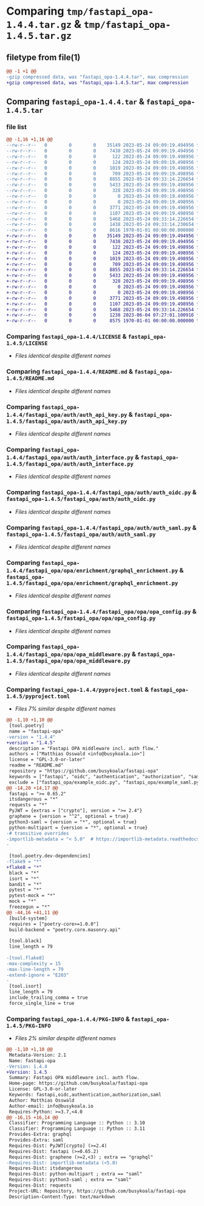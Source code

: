 # Comparing `tmp/fastapi_opa-1.4.4.tar.gz` & `tmp/fastapi_opa-1.4.5.tar.gz`

## filetype from file(1)

```diff
@@ -1 +1 @@
-gzip compressed data, was "fastapi_opa-1.4.4.tar", max compression
+gzip compressed data, was "fastapi_opa-1.4.5.tar", max compression
```

## Comparing `fastapi_opa-1.4.4.tar` & `fastapi_opa-1.4.5.tar`

### file list

```diff
@@ -1,16 +1,16 @@
--rw-r--r--   0        0        0    35149 2023-05-24 09:09:19.494956 fastapi_opa-1.4.4/LICENSE
--rw-r--r--   0        0        0     7438 2023-05-24 09:09:19.494956 fastapi_opa-1.4.4/README.md
--rw-r--r--   0        0        0      122 2023-05-24 09:09:19.498956 fastapi_opa-1.4.4/fastapi_opa/__init__.py
--rw-r--r--   0        0        0      124 2023-05-24 09:09:19.498956 fastapi_opa-1.4.4/fastapi_opa/auth/__init__.py
--rw-r--r--   0        0        0     1019 2023-05-24 09:09:19.498956 fastapi_opa-1.4.4/fastapi_opa/auth/auth_api_key.py
--rw-r--r--   0        0        0      709 2023-05-24 09:09:19.498956 fastapi_opa-1.4.4/fastapi_opa/auth/auth_interface.py
--rw-r--r--   0        0        0     8855 2023-05-24 09:33:14.226654 fastapi_opa-1.4.4/fastapi_opa/auth/auth_oidc.py
--rw-r--r--   0        0        0     5433 2023-05-24 09:09:19.498956 fastapi_opa-1.4.4/fastapi_opa/auth/auth_saml.py
--rw-r--r--   0        0        0      328 2023-05-24 09:09:19.498956 fastapi_opa-1.4.4/fastapi_opa/auth/exceptions.py
--rw-r--r--   0        0        0        0 2023-05-24 09:09:19.498956 fastapi_opa-1.4.4/fastapi_opa/opa/__init__.py
--rw-r--r--   0        0        0        0 2023-05-24 09:09:19.498956 fastapi_opa-1.4.4/fastapi_opa/opa/enrichment/__init__.py
--rw-r--r--   0        0        0     3771 2023-05-24 09:09:19.498956 fastapi_opa-1.4.4/fastapi_opa/opa/enrichment/graphql_enrichment.py
--rw-r--r--   0        0        0     1107 2023-05-24 09:09:19.498956 fastapi_opa-1.4.4/fastapi_opa/opa/opa_config.py
--rw-r--r--   0        0        0     5468 2023-05-24 09:33:14.226654 fastapi_opa-1.4.4/fastapi_opa/opa/opa_middleware.py
--rw-r--r--   0        0        0     1438 2023-05-24 09:33:14.230654 fastapi_opa-1.4.4/pyproject.toml
--rw-r--r--   0        0        0     8616 1970-01-01 00:00:00.000000 fastapi_opa-1.4.4/PKG-INFO
+-rw-r--r--   0        0        0    35149 2023-05-24 09:09:19.494956 fastapi_opa-1.4.5/LICENSE
+-rw-r--r--   0        0        0     7438 2023-05-24 09:09:19.494956 fastapi_opa-1.4.5/README.md
+-rw-r--r--   0        0        0      122 2023-05-24 09:09:19.498956 fastapi_opa-1.4.5/fastapi_opa/__init__.py
+-rw-r--r--   0        0        0      124 2023-05-24 09:09:19.498956 fastapi_opa-1.4.5/fastapi_opa/auth/__init__.py
+-rw-r--r--   0        0        0     1019 2023-05-24 09:09:19.498956 fastapi_opa-1.4.5/fastapi_opa/auth/auth_api_key.py
+-rw-r--r--   0        0        0      709 2023-05-24 09:09:19.498956 fastapi_opa-1.4.5/fastapi_opa/auth/auth_interface.py
+-rw-r--r--   0        0        0     8855 2023-05-24 09:33:14.226654 fastapi_opa-1.4.5/fastapi_opa/auth/auth_oidc.py
+-rw-r--r--   0        0        0     5433 2023-05-24 09:09:19.498956 fastapi_opa-1.4.5/fastapi_opa/auth/auth_saml.py
+-rw-r--r--   0        0        0      328 2023-05-24 09:09:19.498956 fastapi_opa-1.4.5/fastapi_opa/auth/exceptions.py
+-rw-r--r--   0        0        0        0 2023-05-24 09:09:19.498956 fastapi_opa-1.4.5/fastapi_opa/opa/__init__.py
+-rw-r--r--   0        0        0        0 2023-05-24 09:09:19.498956 fastapi_opa-1.4.5/fastapi_opa/opa/enrichment/__init__.py
+-rw-r--r--   0        0        0     3771 2023-05-24 09:09:19.498956 fastapi_opa-1.4.5/fastapi_opa/opa/enrichment/graphql_enrichment.py
+-rw-r--r--   0        0        0     1107 2023-05-24 09:09:19.498956 fastapi_opa-1.4.5/fastapi_opa/opa/opa_config.py
+-rw-r--r--   0        0        0     5468 2023-05-24 09:33:14.226654 fastapi_opa-1.4.5/fastapi_opa/opa/opa_middleware.py
+-rw-r--r--   0        0        0     1238 2023-06-04 07:27:01.100916 fastapi_opa-1.4.5/pyproject.toml
+-rw-r--r--   0        0        0     8575 1970-01-01 00:00:00.000000 fastapi_opa-1.4.5/PKG-INFO
```

### Comparing `fastapi_opa-1.4.4/LICENSE` & `fastapi_opa-1.4.5/LICENSE`

 * *Files identical despite different names*

### Comparing `fastapi_opa-1.4.4/README.md` & `fastapi_opa-1.4.5/README.md`

 * *Files identical despite different names*

### Comparing `fastapi_opa-1.4.4/fastapi_opa/auth/auth_api_key.py` & `fastapi_opa-1.4.5/fastapi_opa/auth/auth_api_key.py`

 * *Files identical despite different names*

### Comparing `fastapi_opa-1.4.4/fastapi_opa/auth/auth_interface.py` & `fastapi_opa-1.4.5/fastapi_opa/auth/auth_interface.py`

 * *Files identical despite different names*

### Comparing `fastapi_opa-1.4.4/fastapi_opa/auth/auth_oidc.py` & `fastapi_opa-1.4.5/fastapi_opa/auth/auth_oidc.py`

 * *Files identical despite different names*

### Comparing `fastapi_opa-1.4.4/fastapi_opa/auth/auth_saml.py` & `fastapi_opa-1.4.5/fastapi_opa/auth/auth_saml.py`

 * *Files identical despite different names*

### Comparing `fastapi_opa-1.4.4/fastapi_opa/opa/enrichment/graphql_enrichment.py` & `fastapi_opa-1.4.5/fastapi_opa/opa/enrichment/graphql_enrichment.py`

 * *Files identical despite different names*

### Comparing `fastapi_opa-1.4.4/fastapi_opa/opa/opa_config.py` & `fastapi_opa-1.4.5/fastapi_opa/opa/opa_config.py`

 * *Files identical despite different names*

### Comparing `fastapi_opa-1.4.4/fastapi_opa/opa/opa_middleware.py` & `fastapi_opa-1.4.5/fastapi_opa/opa/opa_middleware.py`

 * *Files identical despite different names*

### Comparing `fastapi_opa-1.4.4/pyproject.toml` & `fastapi_opa-1.4.5/pyproject.toml`

 * *Files 7% similar despite different names*

```diff
@@ -1,10 +1,10 @@
 [tool.poetry]
 name = "fastapi-opa"
-version = "1.4.4"
+version = "1.4.5"
 description = "Fastapi OPA middleware incl. auth flow."
 authors = ["Matthias Osswald <info@busykoala.io>"]
 license = "GPL-3.0-or-later"
 readme = "README.md"
 repository = "https://github.com/busykoala/fastapi-opa"
 keywords = ["fastapi", "oidc", "authentication", "authorization", "saml"]
 exclude = ["fastapi_opa/example_oidc.py", "fastapi_opa/example_saml.py"]
@@ -14,20 +14,17 @@
 fastapi = ">= 0.65.2"
 itsdangerous = "*"
 requests = "*"
 PyJWT = {extras = ["crypto"], version = ">= 2.4"}
 graphene = {version = "^2", optional = true}
 python3-saml = {version = "*", optional = true}
 python-multipart = {version = "*", optional = true}
-# transitive overrides
-importlib-metadata = "< 5.0"  # https://importlib-metadata.readthedocs.io/en/latest/history.html
-
 
 [tool.poetry.dev-dependencies]
-flake9 = "*"
+flake8 = "*"
 black = "*"
 isort = "*"
 bandit = "*"
 pytest = "*"
 pytest-mock = "*"
 mock = "*"
 freezegun = "*"
@@ -44,16 +41,11 @@
 [build-system]
 requires = ["poetry-core>=1.0.0"]
 build-backend = "poetry.core.masonry.api"
 
 [tool.black]
 line_length = 79
 
-[tool.flake8]
-max-complexity = 15
-max-line-length = 79
-extend-ignore = "E203"
-
 [tool.isort]
 line_length = 79
 include_trailing_comma = true
 force_single_line = true
```

### Comparing `fastapi_opa-1.4.4/PKG-INFO` & `fastapi_opa-1.4.5/PKG-INFO`

 * *Files 2% similar despite different names*

```diff
@@ -1,10 +1,10 @@
 Metadata-Version: 2.1
 Name: fastapi-opa
-Version: 1.4.4
+Version: 1.4.5
 Summary: Fastapi OPA middleware incl. auth flow.
 Home-page: https://github.com/busykoala/fastapi-opa
 License: GPL-3.0-or-later
 Keywords: fastapi,oidc,authentication,authorization,saml
 Author: Matthias Osswald
 Author-email: info@busykoala.io
 Requires-Python: >=3.7,<4.0
@@ -16,15 +16,14 @@
 Classifier: Programming Language :: Python :: 3.10
 Classifier: Programming Language :: Python :: 3.11
 Provides-Extra: graphql
 Provides-Extra: saml
 Requires-Dist: PyJWT[crypto] (>=2.4)
 Requires-Dist: fastapi (>=0.65.2)
 Requires-Dist: graphene (>=2,<3) ; extra == "graphql"
-Requires-Dist: importlib-metadata (<5.0)
 Requires-Dist: itsdangerous
 Requires-Dist: python-multipart ; extra == "saml"
 Requires-Dist: python3-saml ; extra == "saml"
 Requires-Dist: requests
 Project-URL: Repository, https://github.com/busykoala/fastapi-opa
 Description-Content-Type: text/markdown
```

